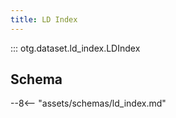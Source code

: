 ```yaml
---
title: LD Index
---
```


::: otg.dataset.ld_index.LDIndex

## Schema

--8<-- "assets/schemas/ld_index.md"
